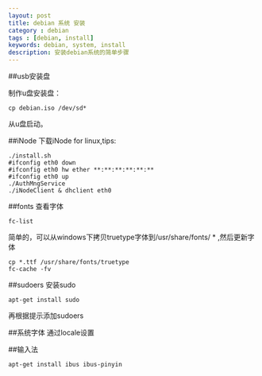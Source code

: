 ```yaml
---
layout: post
title: debian 系统 安装
category : debian
tags : [debian, install]
keywords: debian, system, install
description: 安装debian系统的简单步骤
---
```


##usb安装盘

制作u盘安装盘：

	cp debian.iso /dev/sd*

从u盘启动。

##iNode
下载iNode for linux,tips:

    ./install.sh
    #ifconfig eth0 down
    #ifconfig eth0 hw ether **:**:**:**:**:**
    #ifconfig eth0 up
    ./AuthMngService
    ./iNodeClient & dhclient eth0

##fonts 
查看字体
    
    fc-list

简单的，可以从windows下拷贝truetype字体到/usr/share/fonts/ * ,然后更新字体

    cp *.ttf /usr/share/fonts/truetype
    fc-cache -fv

##sudoers
安装sudo

    apt-get install sudo

再根据提示添加sudoers

##系统字体
通过locale设置

##输入法

    apt-get install ibus ibus-pinyin
    

